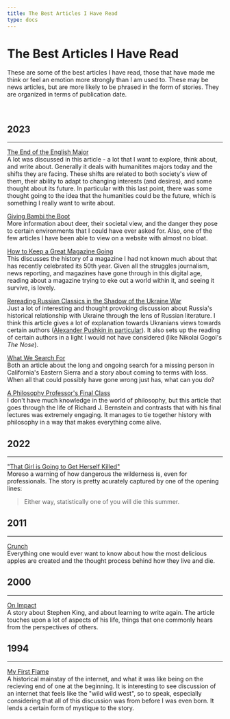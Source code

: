 ```yaml
---
title: The Best Articles I Have Read
type: docs
---
```


# The Best Articles I Have Read 

These are some of the best articles I have read, those that have made me think or feel an emotion
more strongly than I am used to. These may be news articles, but are more likely to be phrased in the
form of stories. They are organized in terms of publication date.

&nbsp;  

## 2023
___
[The End of the English Major](https://www.newyorker.com/magazine/2023/03/06/the-end-of-the-english-major?utm_source=pocket_saves)  
A lot was discussed in this article - a lot that I want to explore, think about, and write about. Generally it
deals with humanitites majors today and the shifts they are facing. These shifts are related to both society's view of them,
their ability to adapt to changing interests (and desires), and some thought about its future. In particular with this last
point, there was some thought going to the idea that the humanities could be the future, which is something I really want
to write about.

[Giving Bambi the Boot](https://hakaimagazine.com/features/giving-bambi-the-boot/?utm_source=pocket_saves)  
More information about deer, their societal view, and the danger they pose to certain environments that I could have ever 
asked for. Also, one of the few articles I have been able to view on a website with almost no bloat.

[How to Keep a Great Magazine Going](https://www.texasmonthly.com/the-stand-up-desk/how-texas-monthly-magazine-kept-publishing-50-year-anniversary/?utm_source=pocket_saves)  
This discusses the history of a magazine I had not known much about that has recently celebrated its 50th year. Given
all the struggles journalism, news reporting, and magazines have gone through in this digital age, reading about a 
magazine trying to eke out a world within it, and seeing it survive, is lovely.  

[Rereading Russian Classics in the Shadow of the Ukraine War](https://www.newyorker.com/magazine/2023/01/30/rereading-russian-classics-in-the-shadow-of-the-ukraine-war?utm_source=pocket_saves)  
Just a lot of interesting and thought provoking discussion about Russia's historical relationship with Ukraine
through the lens of Russian literature. I think this article gives a lot of explanation towards Ukranians views towards
certain authors ([Alexander Pushkin in particular](https://en.wikipedia.org/wiki/Demolition_of_monuments_to_Alexander_Pushkin_in_Ukraine)).
It also sets up the reading of certain authors in a light I would not have considered (like Nikolai Gogol's *The Nose*).

[What We Search For](http://www.alpinist.com/doc/web23w/wfeature-a80-full-value-what-we-search-for?utm_source=pocket_saves)  
Both an article about the long and ongoing search for a missing person in California's Eastern Sierra and a story about
coming to terms with loss. When all that could possibly have gone wrong just has, what can you do?  

[A Philosophy Professor's Final Class](https://www.newyorker.com/culture/annals-of-inquiry/a-philosophy-professors-final-class?utm_source=pocket_saves)  
I don't have much knowledge in the world of philosophy, but this article that goes through the life of Richard J.
Bernstein and contrasts that with his final lectures was extremely engaging. It manages to tie together history with
philosophy in a way that makes everything come alive.

## 2022
___
["That Girl is Going to Get Herself Killed"](https://longreads.com/2022/11/15/death-in-national-parks/)  
Moreso a warning of how dangerous the wilderness is, even for professionals. The story is pretty acurately captured
by one of the opening lines:
> Either way, statistically one of you will die this summer.  

## 2011
___  
[Crunch](https://www.newyorker.com/magazine/2011/11/21/crunch)  
Everything one would ever want to know about how the most delicious apples are created and the thought process
behind how they live and die.

## 2000
___
[On Impact](https://www.newyorker.com/magazine/2000/06/19/on-impact?intcid=inline_amp&utm_source=pocket_saves)    
A story about Stephen King, and about learning to write again. The article touches upon a lot of aspects of his life,
things that one commonly hears from the perspectives of others.

## 1994
___
[My First Flame](https://www.newyorker.com/magazine/1994/06/06/my-first-flame)   
A historical mainstay of the internet, and what it was like being on the recieving end of one at the beginning. It is
interesting to see discussion of an internet that feels like the "wild wild west", so to speak, especially considering 
that all of this discussion was from before I was even born. It lends a certain form of mystique to the story.